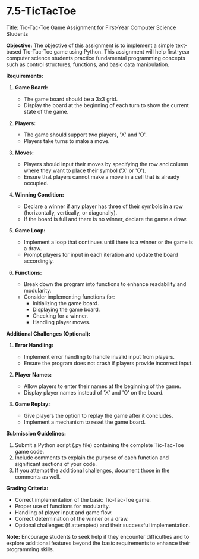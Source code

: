 # 7.5-TicTacToe

Title: Tic-Tac-Toe Game Assignment for First-Year Computer Science Students

**Objective:**
The objective of this assignment is to implement a simple text-based Tic-Tac-Toe game using Python. This assignment will help first-year computer science students practice fundamental programming concepts such as control structures, functions, and basic data manipulation.

**Requirements:**

1. **Game Board:**
   - The game board should be a 3x3 grid.
   - Display the board at the beginning of each turn to show the current state of the game.

2. **Players:**
   - The game should support two players, 'X' and 'O'.
   - Players take turns to make a move.

3. **Moves:**
   - Players should input their moves by specifying the row and column where they want to place their symbol ('X' or 'O').
   - Ensure that players cannot make a move in a cell that is already occupied.

4. **Winning Condition:**
   - Declare a winner if any player has three of their symbols in a row (horizontally, vertically, or diagonally).
   - If the board is full and there is no winner, declare the game a draw.

5. **Game Loop:**
   - Implement a loop that continues until there is a winner or the game is a draw.
   - Prompt players for input in each iteration and update the board accordingly.

6. **Functions:**
   - Break down the program into functions to enhance readability and modularity.
   - Consider implementing functions for:
     - Initializing the game board.
     - Displaying the game board.
     - Checking for a winner.
     - Handling player moves.

**Additional Challenges (Optional):**

1. **Error Handling:**
   - Implement error handling to handle invalid input from players.
   - Ensure the program does not crash if players provide incorrect input.

2. **Player Names:**
   - Allow players to enter their names at the beginning of the game.
   - Display player names instead of 'X' and 'O' on the board.

3. **Game Replay:**
   - Give players the option to replay the game after it concludes.
   - Implement a mechanism to reset the game board.

**Submission Guidelines:**

1. Submit a Python script (.py file) containing the complete Tic-Tac-Toe game code.
2. Include comments to explain the purpose of each function and significant sections of your code.
3. If you attempt the additional challenges, document those in the comments as well.

**Grading Criteria:**
- Correct implementation of the basic Tic-Tac-Toe game.
- Proper use of functions for modularity.
- Handling of player input and game flow.
- Correct determination of the winner or a draw.
- Optional challenges (if attempted) and their successful implementation.

**Note:**
Encourage students to seek help if they encounter difficulties and to explore additional features beyond the basic requirements to enhance their programming skills.
